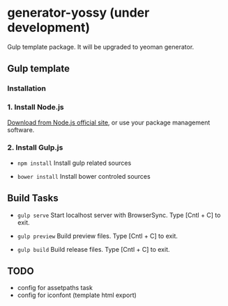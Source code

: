 # generator-yossy (under development)
Gulp template package. It will be upgraded to yeoman generator.

## Gulp template

### Installation

### 1. Install Node.js
[Download from Node.js official site](http://nodejs.org/), or use your package management software.

### 2. Install Gulp.js
* `npm install`
  Install gulp related sources

* `bower install`
  Install bower controled sources

## Build Tasks
* `gulp serve`
  Start localhost server with BrowserSync.
  Type [Cntl + C] to exit.

* `gulp preview`
  Build preview files.
  Type [Cntl + C] to exit.

* `gulp build`
  Build release files.
  Type [Cntl + C] to exit.

## TODO
* config for assetpaths task
* config for iconfont (template html export)
